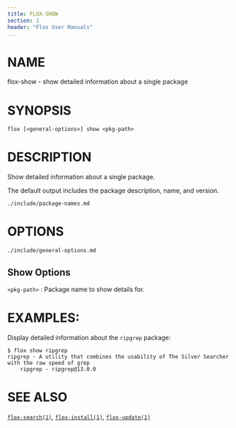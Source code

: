 ```yaml
---
title: FLOX-SHOW
section: 1
header: "Flox User Manuals"
...
```



# NAME

flox-show - show detailed information about a single package

# SYNOPSIS

```
flox [<general-options>] show <pkg-path>
```

# DESCRIPTION

Show detailed information about a single package.

The default output includes the package description,
name,
and version.

```{.include}
./include/package-names.md
```

# OPTIONS

```{.include}
./include/general-options.md
```

## Show Options

`<pkg-path>`
:   Package name to show details for.

# EXAMPLES:

Display detailed information about the `ripgrep` package:
```
$ flox show ripgrep
ripgrep - A utility that combines the usability of The Silver Searcher with the raw speed of grep
    ripgrep - ripgrep@13.0.0
```

# SEE ALSO
[`flox-search(1)`](./flox-search.md),
[`flox-install(1)`](./flox-install.md),
[`flox-update(1)`](./flox-update.md)

